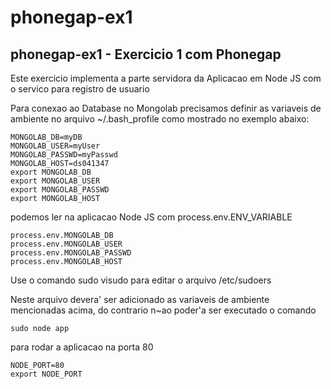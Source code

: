 phonegap-ex1
============

phonegap-ex1 - Exercicio 1 com Phonegap
---------------------------------------

Este exercicio implementa a parte servidora da Aplicacao em Node JS com o servico para registro de usuario

Para conexao ao Database no Mongolab precisamos definir as variaveis de ambiente no arquivo ~/.bash_profile como mostrado no exemplo abaixo:

    
    MONGOLAB_DB=myDB
    MONGOLAB_USER=myUser
    MONGOLAB_PASSWD=myPasswd
    MONGOLAB_HOST=ds041347
    export MONGOLAB_DB
    export MONGOLAB_USER
    export MONGOLAB_PASSWD
    export MONGOLAB_HOST

podemos ler na aplicacao Node JS com process.env.ENV_VARIABLE

    process.env.MONGOLAB_DB
    process.env.MONGOLAB_USER
    process.env.MONGOLAB_PASSWD
    process.env.MONGOLAB_HOST

Use o comando sudo visudo para editar o arquivo /etc/sudoers

Neste arquivo devera' ser adicionado as variaveis de ambiente mencionadas acima, do contrario n~ao poder'a ser executado o comando

    sudo node app

para rodar a aplicacao na porta 80

    NODE_PORT=80
    export NODE_PORT

